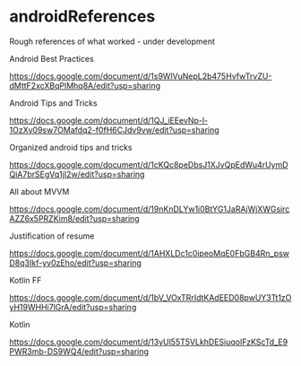 # androidReferences
Rough references of what worked - under development

Android Best Practices

https://docs.google.com/document/d/1s9WlVuNepL2b475HvfwTrvZU-dMttF2xcXBqPlMhq8A/edit?usp=sharing

Android Tips and Tricks

https://docs.google.com/document/d/1QJ_iEEevNp-l-1OzXy09sw7OMafdq2-f0fH6CJdv9vw/edit?usp=sharing

Organized android tips and tricks

https://docs.google.com/document/d/1cKQc8peDbsJ1XJvQpEdWu4rUymDQiA7brSEgVq1jI2w/edit?usp=sharing

All about MVVM

https://docs.google.com/document/d/19nKnDLYw1i0BtYG1JaRAjWjXWGsircAZZ6x5PRZKim8/edit?usp=sharing

Justification of resume

https://docs.google.com/document/d/1AHXLDc1c0ipeoMqE0FbGB4Rn_pswD8q3Ikf-yv0zEho/edit?usp=sharing

Kotlin FF

https://docs.google.com/document/d/1bV_VOxTRrIdtKAdEED08pwUY3Tt1zOyH19WHHi7lGrA/edit?usp=sharing

Kotlin

https://docs.google.com/document/d/13yUl55T5VLkhDESiuqoIFzKScTd_E9PWR3mb-DS9WQ4/edit?usp=sharing
